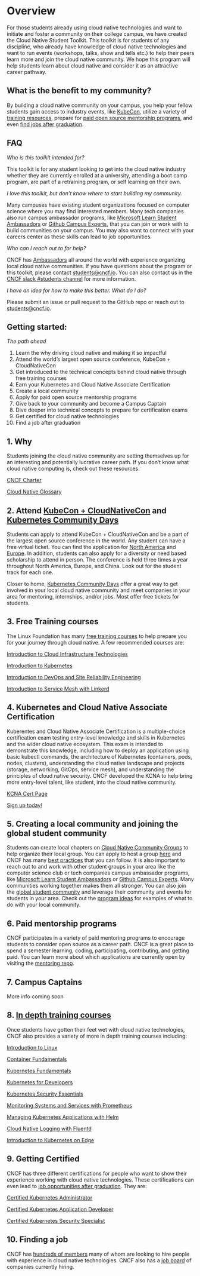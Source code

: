 # Overview

For those students already using cloud native technologies and want to initiate and foster a community on their college campus, we have created the Cloud Native Student Toolkit. This toolkit is for students of any discipline, who already have knowledge of cloud native technologies and want to run events (workshops, talks, show and tells etc.) to help their peers learn more and join the cloud native community. We hope this program will help students learn about cloud native and consider it as an attractive career pathway.

## What is the benefit to my community?

By building a cloud native community on your campus, you help your fellow students gain access to industry events, like [KubeCon](http://kubecon.io/), utilize a variety of [training resources](https://www.cncf.io/certification/training/), prepare for [paid open source mentorship programs](https://github.com/cncf/mentoring), and even [find jobs after graduation](https://www.cncf.io/blog/2020/12/03/success-story-kubernetes-certifications-help-recent-graduate-stand-out-from-the-crowd-and-quickly-obtain-an-engineering-job/).

## FAQ

_Who is this toolkit intended for?_

This toolkit is for any student looking to get into the cloud native industry whether they are currently enrolled at a university, attending a boot camp program, are part of a retraining program, or self learning on their own.

_I love this toolkit, but don’t know where to start building my community._

Many campuses have existing student organizations focused on computer science where you may find interested members. Many tech companies also run campus ambassador programs, like [Microsoft Learn Student Ambassadors](https://studentambassadors.microsoft.com/) or [Github Campus Experts](https://education.github.com/experts), that you can join or work with to build communities on your campus. You may also want to connect with your careers center as these skills can lead to job opportunities.

_Who can I reach out to for help?_

CNCF has [Ambassadors](https://github.com/cncf/ambassadors) all around the world with experience organizing local cloud native communities. If you have questions about the program or this toolkit, please contact [students@cncf.io](mailto:students@cncf.io). You can also contact us in the [CNCF slack #students channel](https://cloud-native.slack.com/archives/C01B6B7HM8S) for more information.

_I have an idea for how to make this better. What do I do?_

Please submit an issue or pull request to the GitHub repo or reach out to [students@cncf.io](mailto:students@cncf.io).

## Getting started:

_The path ahead_

1. Learn the why driving cloud native and making it so impactful
2. Attend the world’s largest open source conference, KubeCon + CloudNativeCon
3. Get introduced to the technical concepts behind cloud native through free training courses
4. Earn your Kubernetes and Cloud Native Associate Certification
5. Create a local community
6. Apply for paid open source mentorship programs
7. Give back to your community and become a Campus Captain
8. Dive deeper into technical concepts to prepare for certification exams
9. Get certified for cloud native technologies
10. Find a job after graduation

## 1. **Why**

Students joining the cloud native community are setting themselves up for an interesting and potentially lucrative career path. If you don’t know what cloud native computing is, check out these resources.

[CNCF Charter](https://github.com/cncf/foundation/blob/master/charter.md)

[Cloud Native Glossary](https://github.com/cncf/glossary)

## 2. **Attend [KubeCon + CloudNativeCon](http://kubecon.io/) and [Kubernetes Community Days](https://github.com/cncf/kubernetes-community-days)**

Students can apply to attend KubeCon + CloudNativeCon and be a part of the largest open source conference in the world. Any student can have a free virtual ticket. You can find the application for [North America](https://events.linuxfoundation.org/kubecon-cloudnativecon-north-america/attend/scholarships/) and [Europe](https://events.linuxfoundation.org/kubecon-cloudnativecon-europe/attend/scholarships/). In addition, students can also apply for a diversity or need based scholarship to attend in person. The conference is held three times a year throughout North America, Europe, and China. Look out for the student track for each one.

Closer to home, [Kubernetes Community Days](https://community.cncf.io/kubernetes-community-days/about-kcd/) offer a great way to get involved in your local cloud native community and meet companies in your area for mentoring, internships, and/or jobs. Most offer free tickets for students.

## 3. **Free Training courses**

The Linux Foundation has many [free training courses](https://www.edx.org/school/linuxfoundationx) to help prepare you for your journey through cloud native. A few recommended courses are:

[Introduction to Cloud Infrastructure Technologies](https://www.edx.org/course/introduction-to-cloud-infrastructure-technologies)

[Introduction to Kubernetes](https://www.edx.org/course/introduction-to-kubernetes)

[Introduction to DevOps and Site Reliability Engineering](https://www.edx.org/course/introduction-to-devops-and-site-reliability-engineering)

[Introduction to Service Mesh with Linkerd](https://www.edx.org/course/introduction-to-service-mesh-with-linkerd)

## 4. **Kubernetes and Cloud Native Associate Certification**

Kuberentes and Cloud Native Associate Certification is a multiple-choice certification exam testing entry-level knowledge and skills in Kubernetes and the wider cloud native ecosystem. This exam is intended to demonstrate this knowledge, including how to deploy an application using basic kubectl commands, the architecture of Kubernetes (containers, pods, nodes, clusters), understanding the cloud native landscape and projects (storage, networking, GitOps, service mesh), and understanding the principles of cloud native security. CNCF developed the KCNA to help bring more entry-level talent, like student, into the cloud native community.

[KCNA Cert Page](https://www.cncf.io/certification/kcna/)

[Sign up today!](https://training.linuxfoundation.org/certification/kubernetes-cloud-native-associate/)

## 5. **Creating a local community and joining the global student community**

Students can create local chapters on [Cloud Native Community Groups](https://community.cncf.io/) to help organize their local group. You can apply to host a group [here](https://github.com/cncf/communitygroups#how-to-apply) and CNCF has many [best practices](https://github.com/cncf/communitygroups/blob/main/best_practices.md) that you can follow. It is also important to reach out to and work with other student groups in your area like the computer science club or tech companies campus ambassador programs, like [Microsoft Learn Student Ambassadors](https://studentambassadors.microsoft.com/) or [Github Campus Experts](https://education.github.com/experts). Many communities working together makes them all stronger. You can also join the [global student community](https://community.cncf.io/cloud-native-students/) and leverage their community and events for students in your area. Check out the [program ideas](program-ideas.md) for examples of what to do with your local community.

## 6. **Paid mentorship programs**

CNCF participates in a variety of paid mentoring programs to encourage students to consider open source as a career path. CNCF is a great place to spend a semester learning, coding, participating, contributing, and getting paid. You can learn more about which applications are currently open by visiting the [mentoring repo](https://github.com/cncf/mentoring).

## 7. **Campus Captains**

More info coming soon

## 8. **[In depth training courses](https://training.linuxfoundation.org/)**

Once students have gotten their feet wet with cloud native technologies, CNCF also provides a variety of more in depth training courses including:

[Introduction to Linux](https://training.linuxfoundation.org/training/introduction-to-linux/)

[Container Fundamentals](https://training.linuxfoundation.org/training/containers-fundamentals/)

[Kubernetes Fundamentals](https://training.linuxfoundation.org/training/kubernetes-fundamentals/)

[Kubernetes for Developers](https://training.linuxfoundation.org/training/kubernetes-for-developers/)

[Kubernetes Security Essentials](https://training.linuxfoundation.org/training/kubernetes-security-essentials-lfs260/)

[Monitoring Systems and Services with Prometheus](https://training.linuxfoundation.org/training/monitoring-systems-and-services-with-prometheus-lfs241/)

[Managing Kubernetes Applications with Helm](https://training.linuxfoundation.org/training/managing-kubernetes-applications-with-helm-lfs244/)

[Cloud Native Logging with Fluentd](https://training.linuxfoundation.org/training/cloud-native-logging-with-fluentd-lfs242/)

[Introduction to Kubernetes on Edge](https://training.linuxfoundation.org/training/introduction-to-kubernetes-on-edge-with-k3s-lfs156x/)


## 9. **Getting Certified**

CNCF has three different certifications for people who want to show their experience working with cloud native technologies. These certifications can even lead to [job opportunities after graduation](https://www.cncf.io/blog/2020/12/03/success-story-kubernetes-certifications-help-recent-graduate-stand-out-from-the-crowd-and-quickly-obtain-an-engineering-job/). They are:

[Certified Kubernetes Administrator](https://training.linuxfoundation.org/certification/certified-kubernetes-administrator-cka/)

[Certified Kubernetes Application Developer](https://training.linuxfoundation.org/certification/certified-kubernetes-application-developer-ckad/)

[Certified Kubernetes Security Specialist](https://training.linuxfoundation.org/certification/certified-kubernetes-security-specialist/)

## 10. **Finding a job**

CNCF has [hundreds of members](https://www.cncf.io/about/members/) many of whom are looking to hire people with experience in cloud native technologies. CNCF also has a [job board](https://jobs.cncf.io/) of companies currently hiring.
